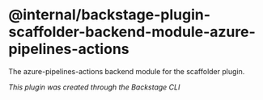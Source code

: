 # @internal/backstage-plugin-scaffolder-backend-module-azure-pipelines-actions

The azure-pipelines-actions backend module for the scaffolder plugin.

_This plugin was created through the Backstage CLI_
